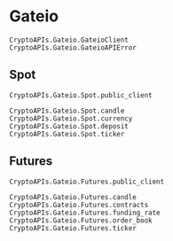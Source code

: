 # Gateio

```@docs
CryptoAPIs.Gateio.GateioClient
CryptoAPIs.Gateio.GateioAPIError
```

## Spot

```@docs
CryptoAPIs.Gateio.Spot.public_client
```

```@docs
CryptoAPIs.Gateio.Spot.candle
CryptoAPIs.Gateio.Spot.currency
CryptoAPIs.Gateio.Spot.deposit
CryptoAPIs.Gateio.Spot.ticker
```

## Futures

```@docs
CryptoAPIs.Gateio.Futures.public_client
```

```@docs
CryptoAPIs.Gateio.Futures.candle
CryptoAPIs.Gateio.Futures.contracts
CryptoAPIs.Gateio.Futures.funding_rate
CryptoAPIs.Gateio.Futures.order_book
CryptoAPIs.Gateio.Futures.ticker
```
